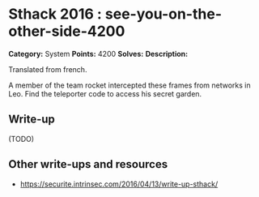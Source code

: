 # Sthack 2016 : see-you-on-the-other-side-4200

**Category:** System
**Points:** 4200
**Solves:** 
**Description:**

Translated from french.

A member of the team rocket intercepted these frames from networks in Leo.
Find the teleporter code to access his secret garden.


## Write-up

(TODO)

## Other write-ups and resources

* https://securite.intrinsec.com/2016/04/13/write-up-sthack/
